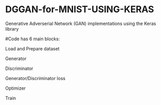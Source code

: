 # DGGAN-for-MNIST-USING-KERAS
Generative Adverserial Network (GAN) implementations using the Keras library

#Code has 6 main blocks:

Load and Prepare dataset

Generator

Discriminator

Generator/Discriminator loss

Optimizer

Train
